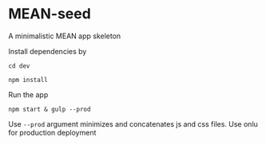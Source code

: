 # MEAN-seed
A minimalistic MEAN app skeleton

Install dependencies by

`cd dev`

`npm install`



Run the app

`npm start & gulp --prod`



Use `--prod` argument minimizes and concatenates js and css files. Use onlu for production deployment